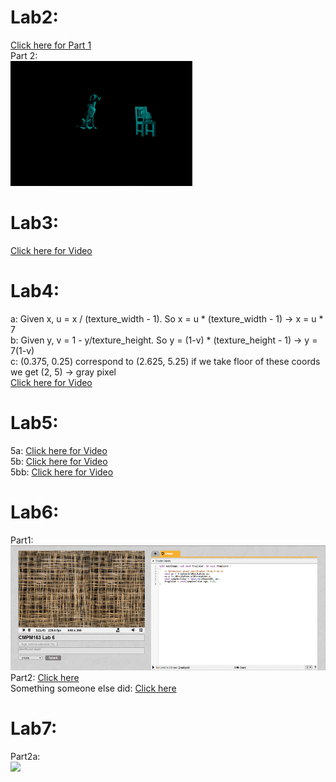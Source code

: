 # Lab2:
[Click here for Part 1](https://drive.google.com/open?id=12XcsJsSQLhoWVwr6jooyYJFzUEKQgkJX)  
Part 2:  
<img src="images/lab2-part2.png" height="200">
# Lab3:
[Click here for Video](https://drive.google.com/open?id=1FSYGRuUAHmQMaXYK3yGAJXEnI6veuW-t)
# Lab4:
a: Given x, u = x / (texture_width - 1). So x = u * (texture_width - 1) -> x = u * 7  
b: Given y, v = 1 - y/texture_height. So y = (1-v) * (texture_height - 1) -> y = 7(1-v)  
c: (0.375, 0.25) correspond to (2.625, 5.25)  if we take floor of these coords we get (2, 5) -> gray pixel  
[Click here for Video](https://drive.google.com/open?id=1aXsg3D2UseHUt3qSQU3OBM-qIoriGPzQ)
# Lab5:
5a:
[Click here for Video](https://drive.google.com/open?id=1bt1tu0YAkmIwvzpCUEo9D3sHz7EU3zg1)  
5b:
[Click here for Video](https://drive.google.com/open?id=1wmnDQWku3Y5MdPg2sjVgKrIt_2EmgLEN)  
5bb:
[Click here for Video](https://drive.google.com/open?id=1vvqWBPhnCWEwygEjhkNxzmH8uSVtoeUj)
# Lab6:
Part1:  
<img src="images/lab6-part1.png" height="200">  
Part2:
[Click here](https://www.shadertoy.com/view/tdBfzz)  
Something someone else did:
[Click here](https://www.shadertoy.com/view/3slcWr)
# Lab7:
Part2a:  
<img src="images/lab7-part2.png" height="200">
